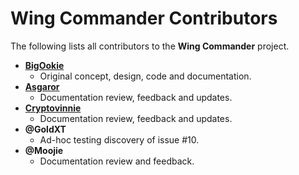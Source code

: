 # Wing Commander Contributors
The following lists all contributors to the **Wing Commander** project.

- **[BigOokie](https://github.com/BigOokie)**
    - Original concept, design, code and documentation.
- **[Asgaror](https://github.com/Asgaror)**
    - Documentation review, feedback and updates.
- **[Cryptovinnie](https://github.com/Cryptovinnie)**
    - Documentation review, feedback and updates.
- **@GoldXT**
    - Ad-hoc testing discovery of issue #10.
- **@Moojie**
    - Documentation review and feedback.

